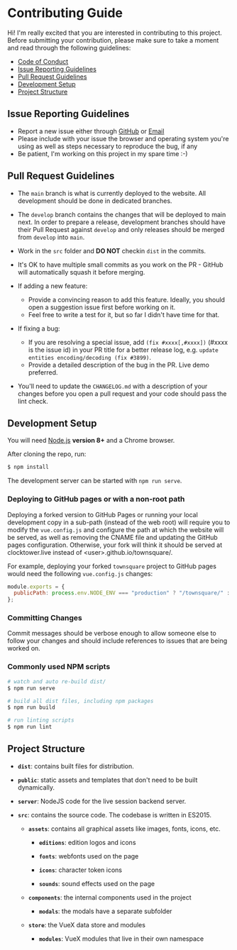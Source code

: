 # Contributing Guide

Hi! I'm really excited that you are interested in contributing to this project. 
Before submitting your contribution, please make sure to take a moment and read through the following guidelines:

- [Code of Conduct](CODE_OF_CONDUCT.md)
- [Issue Reporting Guidelines](#issue-reporting-guidelines)
- [Pull Request Guidelines](#pull-request-guidelines)
- [Development Setup](#development-setup)
- [Project Structure](#project-structure)

## Issue Reporting Guidelines

- Report a new issue either through [GitHub](https://github.com/bra1n/townsquare/issues/new/choose) or [Email](mailto:steffen@baumgart.biz)
- Please include with your issue the browser and operating system you're using as well as steps necessary to reproduce the bug, if any
- Be patient, I'm working on this project in my spare time :-)

## Pull Request Guidelines

- The `main` branch is what is currently deployed to the website. All development should be done in dedicated branches.

- The `develop` branch contains the changes that will be deployed to main next. In order to prepare a release, development
  branches should have their Pull Request against `develop` and only releases should be merged from `develop` into `main`. 

- Work in the `src` folder and **DO NOT** checkin `dist` in the commits.

- It's OK to have multiple small commits as you work on the PR - GitHub will automatically squash it before merging.

- If adding a new feature:
  - Provide a convincing reason to add this feature. Ideally, you should open a suggestion issue first before working on it.
  - Feel free to write a test for it, but so far I didn't have time for that.

- If fixing a bug:
  - If you are resolving a special issue, add `(fix #xxxx[,#xxxx])` (#xxxx is the issue id) in your PR title for a better release log, e.g. `update entities encoding/decoding (fix #3899)`.
  - Provide a detailed description of the bug in the PR. Live demo preferred.
  
- You'll need to update the `CHANGELOG.md` with a description of your changes before you open a pull request and your code
  should pass the lint check.

## Development Setup

You will need [Node.js](http://nodejs.org) **version 8+** and a Chrome browser.

After cloning the repo, run:

``` bash
$ npm install
```

The development server can be started with `npm run serve`.

### Deploying to GitHub pages or with a non-root path

Deploying a forked version to GitHub Pages or running your local
development copy in a sub-path (instead of the web root) will require you to modify
the `vue.config.js` and configure the path at which the website will be served, as well
as removing the CNAME file and updating the GitHub pages configuration. Otherwise, your fork
will think it should be served at clocktower.live instead of \<user\>.github.io/townsquare/.

For example, deploying your forked `townsquare` project to GitHub pages would need the following
`vue.config.js` changes: 
```js
module.exports = {
  publicPath: process.env.NODE_ENV === "production" ? "/townsquare/" : "/"
};
```

### Committing Changes

Commit messages should be verbose enough to allow someone else to follow your changes and should include references to issues that are being worked on.

### Commonly used NPM scripts

``` bash
# watch and auto re-build dist/
$ npm run serve

# build all dist files, including npm packages
$ npm run build

# run linting scripts
$ npm run lint
```

## Project Structure

- **`dist`**: contains built files for distribution.

- **`public`**: static assets and templates that don't need to be built dynamically.
  
- **`server`**: NodeJS code for the live session backend server.

- **`src`**: contains the source code. The codebase is written in ES2015.

  - **`assets`**: contains all graphical assets like images, fonts, icons, etc.

    - **`editions`**: edition logos and icons

    - **`fonts`**: webfonts used on the page

    - **`icons`**: character token icons
      
    - **`sounds`**: sound effects used on the page

  - **`components`**: the internal components used in the project
  
    - **`modals`**: the modals have a separate subfolder

  - **`store`**: the VueX data store and modules
    
    - **`modules`**: VueX modules that live in their own namespace
